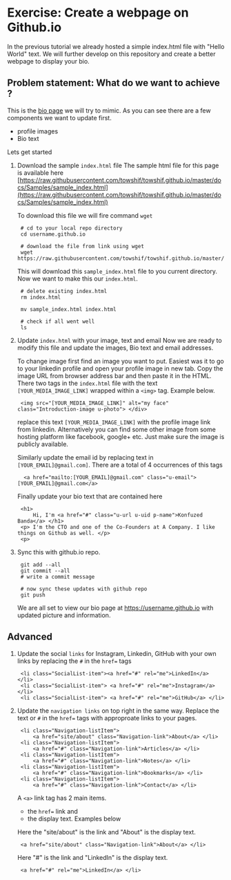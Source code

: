 # Exercise: Create a webpage on Github.io

In the previous tutorial we already hosted a simple index.html file with "Hello World" text. We will further develop on this repository and create a better webpage to display your bio. 


## Problem statement: What do we want to achieve ?
This is the [bio page](https://towshif.github.io/) we will try to mimic. As you can see there are a few components we want to update first.

* profile images  
* Bio text 

Lets get started 

1. Download the sample `index.html` file 
    The sample html file for this page is available here [https://raw.githubusercontent.com/towshif/towshif.github.io/master/docs/Samples/sample_index.html](https://raw.githubusercontent.com/towshif/towshif.github.io/master/docs/Samples/sample_index.html)

    To download this file we will fire command `wget`

        # cd to your local repo directory 
        cd username.github.io
        
        # download the file from link using wget 
        wget https://raw.githubusercontent.com/towshif/towshif.github.io/master/docs/Samples/sample_index.html

    This will download this `sample_index.html` file to you current directory. Now we want to make this our `index.html`. 

        # delete existing index.html 
        rm index.html 

        mv sample_index.html index.html 

        # check if all went well 
        ls 


2. Update `index.html` with your image, text and email
    Now we are ready to modify this file and update the images, Bio text and email addresses.

    To change image first find an image you want to put. Easiest was it to go to your linkedin profile and open your profile image in new tab. Copy the image URL from browser address bar and then paste it in the HTML. 
    There two tags in the `index.html` file with the text `[YOUR_MEDIA_IMAGE_LINK]` wrapped within a `<img>` tag. Example below. 

        <img src="[YOUR_MEDIA_IMAGE_LINK]" alt="my face" class="Introduction-image u-photo"> </div>

    replace this text `[YOUR_MEDIA_IMAGE_LINK]` with the profile image link from linkedin. Alternatively you can find some other image from some hosting platform like facebook, google+ etc. Just make sure the image is publicly available.

    Similarly update the email id by replacing text in `[YOUR_EMAIL]@gmail.com]`. There are a total of 4 occurrences of this tags

         <a href="mailto:[YOUR_EMAIL]@gmail.com" class="u-email">[YOUR_EMAIL]@gmail.com</a>

    Finally update your bio text that are contained here

        <h1>
            Hi, I'm <a href="#" class="u-url u-uid p-name">Konfuzed Banda</a> </h1>
        <p> I'm the CTO and one of the Co-Founders at A Company. I like things on Github as well. </p>
        <p>

3. Sync this with github.io repo. 
        
        git add --all 
        git commit --all 
        # write a commit message 

        # now sync these updates with github repo 
        git push 

    We are all set to view our bio page at https://username.github.io with updated picture and information. 


## Advanced 

1. Update the social `links` for Instagram, Linkedin, GitHub with your own links by replacing the `#` in the `href=` tags 

        <li class="SocialList-item"><a href="#" rel="me">LinkedIn</a> </li>
        <li class="SocialList-item"> <a href="#" rel="me">Instagram</a> </li>
        <li class="SocialList-item"> <a href="#" rel="me">GitHub</a> </li>

2. Update the `navigation links` on top right in the same way. Replace the text or `#` in the `href=` tags with approproate links to your pages. 

        <li class="Navigation-listItem">
            <a href="site/about" class="Navigation-link">About</a> </li>
        <li class="Navigation-listItem">
            <a href="#" class="Navigation-link">Articles</a> </li>
        <li class="Navigation-listItem"> 
            <a href="#" class="Navigation-link">Notes</a> </li>
        <li class="Navigation-listItem">
            <a href="#" class="Navigation-link">Bookmarks</a> </li>
        <li class="Navigation-listItem"> 
            <a href="#" class="Navigation-link">Contact</a> </li>
    
    A `<a>` link tag has 2 main items. 
    
    * the `href=` link and 
    * the display text. Examples below

    Here the "site/about" is the link and "About" is the display text. 
        
        <a href="site/about" class="Navigation-link">About</a> </li>
        
    Here "#" is the link and "LinkedIn" is the display text. 

        <a href="#" rel="me">LinkedIn</a> </li>


